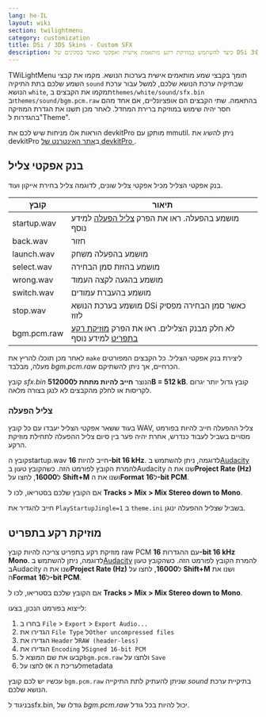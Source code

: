 ```yaml
---
lang: he-IL
layout: wiki
section: twilightmenu
category: customization
title: DSi / 3DS Skins - Custom SFX
description: כיצד להשתמש במוזיקת רקע מותאמת אישית ואפקטי סאונד בסקינים של DSi ו3DS עבור TWiLight Menu++
---
```


TWiLightMenu תומך בקבצי שמע מותאמים אישית בערכות הנושא. מקמו את קבצי השמע שלכם בתת התיקיה `sound` שבתיקיה ערכת הנושא שלכם, למשל עבור ערכת הנושא `white`, תמקמו את הקבצים ב`themes/white/sound/sfx.bin` וב`themes/sound/bgm.pcm.raw` בהתאמה. שתי הקבצים הם אופציונליים, אם אחד מהם חסר יהיה שימוש במוזיקת ברירת המחדל. לאחר מכן תשנו את הגדרת המוזיקה בהגדרות ל"Theme".

הוראות אלו מניחות שיש לכם את devkitPro מותקן עם mmutil. ניתן להשיג את devkitPro ב[אתר האינטרנט של devkitPro ](https://devkitpro.org/wiki/Getting_Started).

## בנק אפקטי צליל
בנק אפקטי הצליל מכיל אפקטי צליל שונים, לדוגמה צליל בחירת אייקון ועוד.

| קובץ        | תיאור                                                                      |
| ----------- | -------------------------------------------------------------------------- |
| startup.wav | מושמע בהפעלה. ראו את הפרק [צליל הפעלה](#startup-sound) למידע נוסף          |
| back.wav    | חזור                                                                       |
| launch.wav  | מושמע בהפעלה משחק                                                          |
| select.wav  | מושמע בהזזת סמן הבחירה                                                     |
| wrong.wav   | מושמע בהגעה לקצה העמוד                                                     |
| switch.wav  | מושמע בהעברת עמודים                                                        |
| stop.wav    | מושמע בערכת הנושא DSi כאשר סמן הבחירה מפסיק לזוז                           |
| bgm.pcm.raw | לא חלק מבנק הצלילים. ראו את הפרק [מוזיקת רקע בתפריט](#menu-bgm) למידע נוסף |

לאחר מכן תוכלו להריץ את `make` ליצירת בנק אפקטי הצליל. כל הקבצים המפורטים מעלה, מבלבד *bgm.pcm.raw* הכרחיים, אך ניתן להשתיקם.

קובץ *sfx.bin* הנוצר **חייב להיות מתחת ל512000B = 512 kB**. קובץ גדול יותר יגרום לקריסות או לחלק מהקבצים לא לנגן בצורה מלאה.

### צליל הפעלה
בעוד ששאר אפקטי הצליל יעבדו עם כל קובץ WAV, צליל ההפעלה חייב להיות בפורמט מסויים בשביל לעבוד כנדרש, אחרת יהיה פער בין סיום צליל ההפעלה לתחילת מוזיקת הרקע.

קובץ הstartup.wav חייב להיות **16-bit 16 kHz**. לדוגמה, ניתן להשתמש ב[Audacity](https://www.audacityteam.org/download/) להמרת הקובץ לפורמט הזה. כשהקובץ טעון בAudacity שנו את ה**Project Rate (Hz)** ל**16000**, לחצו על **Shift+M** ושנו את ה**Format** ל**16-bit PCM**.

אם הקובץ שלכם בסטריאו, לכו ל **Tracks > Mix > Mix Stereo down to Mono**.

חייב להגדיר את `PlayStartupJingle=1` ב `theme.ini` בשביל שצליל ההפעלה ינוגן.


## מוזיקת רקע בתפריט

מוזיקת רקע בתפריט צריכה להיות קובץ raw PCM עם ההגדרות **16-bit 16 kHz Mono**. לדוגמה, ניתן להשתמש ב[Audacity](https://www.audacityteam.org/download/) להמרת הקובץ לפורמט הזה. כשהקובץ טעון בAudacity שנו את ה**Project Rate (Hz)** ל**16000**, לחצו על **Shift+M** ושנו את ה**Format** ל**16-bit PCM**.

אם הקובץ שלכם בסטריאו, לכו ל **Tracks > Mix > Mix Stereo down to Mono**.

לייצוא בפורמט הנכון, בצעו:
1. בחרו ב `File` > `Export` > `Export Audio...`
1. הגדירו את `File Type` ל`Other uncompressed files`
1. הגדירו את `Header` ל`RAW (header-less)`
1. הגדירו את `Encoding` ל`Signed 16-bit PCM`
1. קבעו את שם המוצא ל`bgm.pcm.raw` ולחצו על `Save`
1. לחצו על `OK` לעריכת הmetadata

עכשיו יש לכם קובץ `bgm.pcm.raw` שניתן להעתיק לתת התיקייה *sound* בתיקיית ערכת הנושא שלכם.

בניגוד לsfx.bin, גודלו של *bgm.pcm.raw* יכול להיות בכל גודל.
